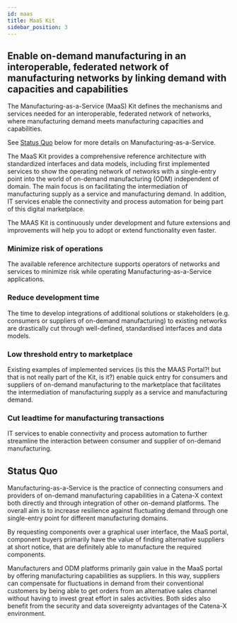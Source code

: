 ```yaml
---
id: maas
title: MaaS Kit
sidebar_position: 3
---
```


<!--VISION of the Kit-->
## Enable on-demand manufacturing in an interoperable, federated network of manufacturing networks by linking demand with capacities and capabilities

<!--MISSION of the Kit-->
The Manufacturing-as-a-Service (MaaS) Kit defines the mechanisms and services needed for an interoperable, federated network of networks, where manufacturing demand meets manufacturing capacities and capabilities.

See [Status Quo](#status-quo) below for more details on Manufacturing-as-a-Service.

The MaaS Kit provides a comprehensive reference architecture with standardized interfaces and data models, including first implemented services to show the operating network of networks with a single-entry point into the world of on-demand manufacturing (ODM) independent of domain. The main focus is on facilitating the intermediation of manufacturing supply as a service and manufacturing demand. In addition, IT services enable the connectivity and process automation for being part of this digital marketplace.

The MAAS Kit is continuously under development and future extensions and improvements will help you to adopt or extend functionality even faster.

<!--BUSINESS VALUE of the Kit-->
### Minimize risk of operations

The available reference architecture supports operators of networks and services to minimize risk while operating Manufacturing-as-a-Service applications.

### Reduce development time

The time to develop integrations of additional solutions or stakeholders (e.g. consumers or suppliers of on-demand manufacturing) to existing networks are drastically cut through well-defined, standardised interfaces and data models.

### Low threshold entry to marketplace

Existing examples of implemented services (is this the MAAS Portal?! but that is not really part of the Kit, is it?) enable quick entry for consumers and suppliers of on-demand manufacturing to the marketplace that facilitates the intermediation of manufacturing supply as a service and manufacturing demand.

### Cut leadtime for manufacturing transactions

IT services to enable connectivity and process automation to further streamline the interaction between consumer and supplier of on-demand manufacturing.

<!--Description of the domain for which the Kit provide the developer support-->
## Status Quo

Manufacturing-as-a-Service is the practice of connecting consumers and providers of on-demand manufacturing capabilities in a Catena-X context both directly and through integration of other on-demand platforms. The overall aim is to increase resilience against fluctuating demand through one single-entry point for different manufacturing domains.

By requesting components over a graphical user interface, the MaaS portal, component buyers primarily have the value of finding alternative suppliers at short notice, that are definitely able to manufacture the required components.

Manufacturers and ODM platforms primarily gain value in the MaaS portal by offering manufacturing capabilities as suppliers. In this way, suppliers can compensate for fluctuations in demand from their conventional customers by being able to get orders from an alternative sales channel without having to invest great effort in sales activities.
Both sides also benefit from the security and data sovereignty advantages of the Catena-X environment.
